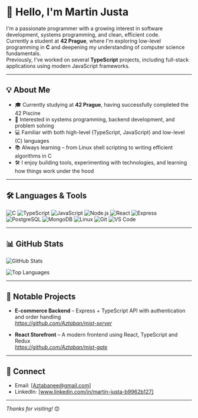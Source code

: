 # 👋 Hello, I'm Martin Justa

I'm a passionate programmer with a growing interest in software development, systems programming, and clean, efficient code.  
Currently a student at **42 Prague**, where I'm exploring low-level programming in **C** and deepening my understanding of computer science fundamentals.  
Previously, I've worked on several **TypeScript** projects, including full-stack applications using modern JavaScript frameworks.

---

## 💡 About Me

- 🎓 Currently studying at **42 Prague**, having successfully completed the 42 Piscine
- 🧠 Interested in systems programming, backend development, and problem solving
- 💻 Familiar with both high-level (TypeScript, JavaScript) and low-level (C) languages
- 📚 Always learning – from Linux shell scripting to writing efficient algorithms in C
- 🛠️ I enjoy building tools, experimenting with technologies, and learning how things work under the hood

---

## 🛠️ Languages & Tools

![C](https://img.shields.io/badge/-C-A8B9CC?logo=c&logoColor=white&style=flat)
![TypeScript](https://img.shields.io/badge/-TypeScript-3178C6?logo=typescript&logoColor=white&style=flat)
![JavaScript](https://img.shields.io/badge/-JavaScript-F7DF1E?logo=javascript&logoColor=black&style=flat)
![Node.js](https://img.shields.io/badge/-Node.js-339933?logo=nodedotjs&logoColor=white&style=flat)
![React](https://img.shields.io/badge/-React-61DAFB?logo=react&logoColor=black&style=flat)
![Express](https://img.shields.io/badge/-Express-000000?logo=express&logoColor=white&style=flat)
![PostgreSQL](https://img.shields.io/badge/-PostgreSQL-336791?logo=postgresql&logoColor=white&style=flat)
![MongoDB](https://img.shields.io/badge/-MongoDB-47A248?logo=mongodb&logoColor=white&style=flat)
![Linux](https://img.shields.io/badge/-Linux-FCC624?logo=linux&logoColor=black&style=flat)
![Git](https://img.shields.io/badge/-Git-F05032?logo=git&logoColor=white&style=flat)
![VS Code](https://img.shields.io/badge/-VSCode-007ACC?logo=visualstudiocode&logoColor=white&style=flat)

---

## 📊 GitHub Stats

![GitHub Stats](https://github-readme-stats-private-ebon.vercel.app/api?username=aztaban&show_icons=true&count_private=true&include_all_commits=true)

![Top Languages](https://github-readme-stats-private-ebon.vercel.app/api/top-langs/?username=aztaban&layout=compact&count_private=true)


---

## 🧩 Notable Projects

- **E-commerce Backend** – Express + TypeScript API with authentication and order handling  
   _https://github.com/Aztaban/mist-server_

- **React Storefront** – A modern frontend using React, TypeScript and Redux  
  _https://github.com/Aztaban/mist-gate_

---

## 🔗 Connect

- Email: [Aztabanee@gmail.com]
- LinkedIn: [www.linkedin.com/in/martin-justa-b9962b127] 

---

_Thanks for visiting!_ 😊


<!--
**Aztaban/Aztaban** is a ✨ _special_ ✨ repository because its `README.md` (this file) appears on your GitHub profile.

Here are some ideas to get you started:

- 🔭 I’m currently working on ...
- 🌱 I’m currently learning ...
- 👯 I’m looking to collaborate on ...
- 🤔 I’m looking for help with ...
- 💬 Ask me about ...
- 📫 How to reach me: ...
- 😄 Pronouns: ...
- ⚡ Fun fact: ...
-->
